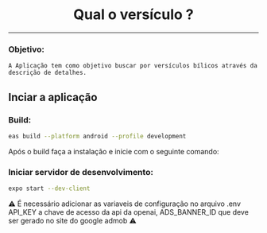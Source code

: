 <h1 align="center">Qual o versículo ?</h1>

<hr></hr>

### Objetivo:

    A Aplicação tem como objetivo buscar por versículos bílicos através da descrição de detalhes.

## Inciar a aplicação

### Build:

```Bash
eas build --platform android --profile development
```

Após o build faça a instalação e inicie com o seguinte comando:

### Iniciar servidor de desenvolvimento:

```Bash
expo start --dev-client
```

⚠️ É necessário adicionar as variaveis de configuração no arquivo .env API_KEY a chave de acesso da api da openai, ADS_BANNER_ID que deve ser gerado no site do google admob ⚠️
